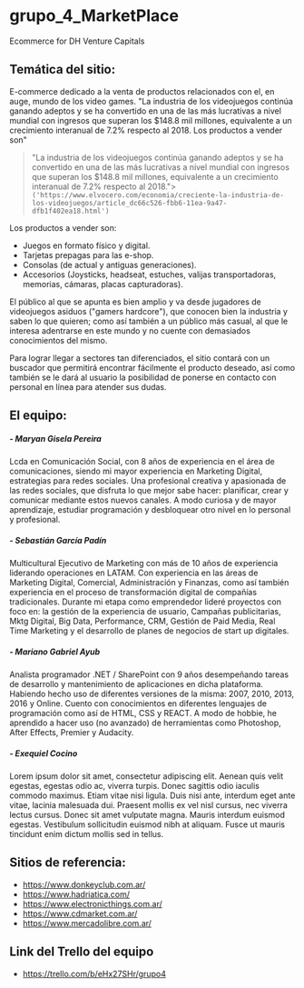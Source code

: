 # grupo_4_MarketPlace
Ecommerce for DH Venture Capitals 

## Temática del sitio:
E-commerce dedicado a la venta de productos relacionados con el, en auge, mundo de los video games. 
"La industria de los videojuegos continúa ganando adeptos y se ha convertido en una de las más lucrativas a nivel mundial con ingresos que superan los $148.8 mil millones, equivalente a un crecimiento interanual de 7.2% respecto al 2018.
Los productos a vender son"

> "La industria de los videojuegos continúa ganando adeptos y se ha convertido en una de las más lucrativas a nivel mundial con ingresos que superan los $148.8 mil millones, equivalente a un crecimiento interanual de 7.2% respecto al 2018.">
> `('https://www.elvocero.com/economia/creciente-la-industria-de-los-videojuegos/article_dc66c526-fbb6-11ea-9a47-dfb1f402ea18.html')`

Los productos a vender son:
- Juegos en formato físico y digital.
- Tarjetas prepagas para las e-shop.
- Consolas (de actual y antiguas generaciones).
- Accesorios (Joysticks, headseat, estuches, valijas transportadoras, memorias, cámaras, placas capturadoras).

El público al que se apunta es bien amplio y va desde jugadores de videojuegos asiduos ("gamers hardcore"), que conocen bien la industria y saben lo que quieren; como así también a un público más casual, al que le interesa adentrarse en este mundo y no cuente con demasiados conocimientos del mismo.

Para lograr llegar a sectores tan diferenciados, el sitio contará con un buscador que permitirá encontrar fácilmente el producto deseado, así como también se le dará al usuario la posibilidad de ponerse en contacto con personal en línea para atender sus dudas.

## El equipo:
##### - Maryan Gisela Pereira
Lcda en Comunicación Social, con 8 años de experiencia en el área de comunicaciones, siendo mi mayor experiencia en Marketing Digital, estrategias para redes sociales. Una profesional creativa y apasionada de las redes sociales, que disfruta lo que mejor sabe hacer: planificar, crear y comunicar mediante estos nuevos canales. A modo curiosa y de mayor aprendizaje, estudiar programación y desbloquear otro nivel en lo personal y profesional.
##### - Sebastián García Padín
Multicultural Ejecutivo de Marketing con más de 10 años de experiencia liderando operaciones en LATAM. Con experiencia en las áreas de Marketing Digital, Comercial, Administración y Finanzas, como así también experiencia en el proceso de transformación digital de compañías tradicionales.
Durante mi etapa como emprendedor lideré proyectos con foco en: la gestión de la experiencia de usuario, Campañas publicitarias, Mktg Digital, Big Data, Performance, CRM, Gestión de Paid Media, Real Time Marketing y el desarrollo de planes de negocios de start up digitales.
##### - Mariano Gabriel Ayub
Analista programador .NET / SharePoint con 9 años desempeñando tareas de desarrollo y mantenimiento de aplicaciones en dicha plataforma. Habiendo hecho uso de diferentes versiones de la misma: 2007, 2010, 2013, 2016 y Online. Cuento con conocimientos en diferentes lenguajes de programación como así de HTML, CSS y REACT.
A modo de hobbie, he aprendido a hacer uso (no avanzado) de herramientas como Photoshop, After Effects, Premier y Audacity.
##### - Exequiel Cocino
Lorem ipsum dolor sit amet, consectetur adipiscing elit. Aenean quis velit egestas, egestas odio ac, viverra turpis. Donec sagittis odio iaculis commodo maximus. Etiam vitae nisi ligula. Duis nisi ante, interdum eget ante vitae, lacinia malesuada dui. Praesent mollis ex vel nisl cursus, nec viverra lectus cursus. Donec sit amet vulputate magna. Mauris interdum euismod egestas. Vestibulum sollicitudin euismod nibh at aliquam. Fusce ut mauris tincidunt enim dictum mollis sed in tellus.

## Sitios de referencia:
- https://www.donkeyclub.com.ar/
- https://www.hadriatica.com/
- https://www.electronicthings.com.ar/
- https://www.cdmarket.com.ar/
- https://www.mercadolibre.com.ar/

## Link del Trello del equipo
- https://trello.com/b/eHx27SHr/grupo4